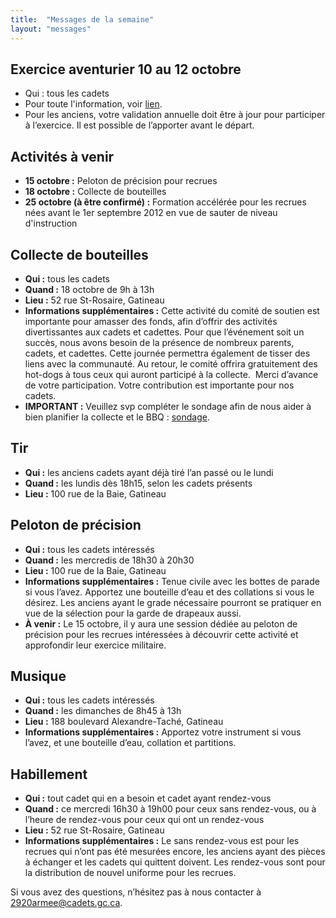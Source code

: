 ```yaml
---
title:  "Messages de la semaine"
layout: "messages"
---
```


## Exercice aventurier 10 au 12 octobre
- Qui : tous les cadets  
- Pour toute l'information, voir [lien](https://drive.google.com/file/d/18VScKllQKGgN4ThAngl88Y-lrEOBNM6n/view?usp=sharing).
- Pour les anciens, votre validation annuelle doit être à jour pour participer à l’exercice. Il est possible de l’apporter avant le départ.


## Activités à venir
- **15 octobre :** Peloton de précision pour recrues  
- **18 octobre :** Collecte de bouteilles  
- **25 octobre (à être confirmé) :** Formation accélérée pour les recrues nées avant le 1er septembre 2012 en vue de sauter de niveau d'instruction


## Collecte de bouteilles
- **Qui :** tous les cadets  
- **Quand :** 18 octobre de 9h à 13h  
- **Lieu :** 52 rue St-Rosaire, Gatineau  
- **Informations supplémentaires :** Cette activité du comité de soutien est importante pour amasser des fonds, afin d’offrir des activités divertissantes aux cadets et cadettes. Pour que l’événement soit un succès, nous avons besoin de la présence de nombreux parents, cadets, et cadettes. Cette journée permettra également de tisser des liens avec la communauté. Au retour, le comité offrira gratuitement des hot-dogs à tous ceux qui auront participé à la collecte.  Merci d’avance de votre participation. Votre contribution est importante pour nos cadets.
-  **IMPORTANT :** Veuillez svp compléter le sondage afin de nous aider à bien planifier la collecte et le BBQ : [sondage](https://forms.gle/Yhjfa3S54gJg8n8s8).


## Tir
- **Qui :** les anciens cadets ayant déjà tiré l’an passé ou le lundi  
- **Quand :** les lundis dès 18h15, selon les cadets présents  
- **Lieu :** 100 rue de la Baie, Gatineau  


## Peloton de précision
- **Qui :** tous les cadets intéressés  
- **Quand :** les mercredis de 18h30 à 20h30  
- **Lieu :** 100 rue de la Baie, Gatineau  
- **Informations supplémentaires :** Tenue civile avec les bottes de parade si vous l’avez. Apportez une bouteille d’eau et des collations si vous le désirez. Les anciens ayant le grade nécessaire pourront se pratiquer en vue de la sélection pour la garde de drapeaux aussi.
- **À venir :** Le 15 octobre, il y aura une session dédiée au peloton de précision pour les recrues intéressées à découvrir cette activité et approfondir leur exercice militaire.


## Musique
- **Qui :** tous les cadets intéressés  
- **Quand :** les dimanches de 8h45 à 13h  
- **Lieu :** 188 boulevard Alexandre-Taché, Gatineau
- **Informations supplémentaires :** Apportez votre instrument si vous l’avez, et une bouteille d’eau, collation et partitions.


## Habillement
- **Qui :** tout cadet qui en a besoin et cadet ayant rendez-vous  
- **Quand :** ce mercredi 16h30 à 19h00 pour ceux sans rendez-vous, ou à l’heure de rendez-vous pour ceux qui ont un rendez-vous  
- **Lieu :** 52 rue St-Rosaire, Gatineau  
- **Informations supplémentaires :** Le sans rendez-vous est pour les recrues qui n’ont pas été mesurées encore, les anciens ayant des pièces à échanger et les cadets qui quittent doivent. Les rendez-vous sont pour la distribution de nouvel uniforme pour les recrues.


Si vous avez des questions, n’hésitez pas à nous contacter à <2920armee@cadets.gc.ca>.
